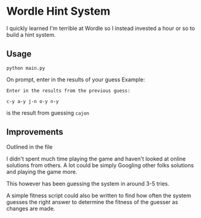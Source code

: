 # Wordle Hint System

I quickly learned I'm terrible at Wordle so I instead invested a hour or so to build a hint system.


## Usage
`python main.py`

On prompt, enter in the results of your guess
Example:

```
Enter in the results from the previous guess:

c-y a-y j-n o-y n-y
```

is the result from guessing `cajon`


## Improvements

Outlined in the file

I didn't spent much time playing the game and haven't looked at online solutions from others. A lot could be simply Googling other folks solutions and playing the game more.

This however has been guessing the system in around 3-5 tries.

A simple fitness script could also be written to find how often the system guesses the right answer to determine the fitness of the guesser as changes are made.

